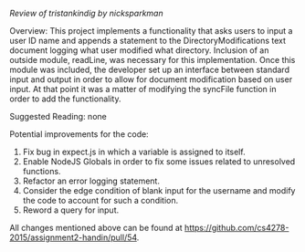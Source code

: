 *Review of tristankindig by nicksparkman*

Overview: This project implements a functionality that asks users to input a user ID name and appends a statement to the DirectoryModifications text document logging what user modified what directory. Inclusion of an outside module, readLine, was necessary for this implementation. Once this module was included, the developer set up an interface between standard input and output in order to allow for document modification based on user input. At that point it was a matter of modifying the syncFile function in order to add the functionality.


Suggested Reading: none


Potential improvements for the code:
1. Fix bug in expect.js in which a variable is assigned to itself.
2. Enable NodeJS Globals in order to fix some issues related to unresolved functions.
3. Refactor an error logging statement.
4. Consider the edge condition of blank input for the username and modify the code to account for such a condition.
5. Reword a query for input. 

All changes mentioned above can be found at https://github.com/cs4278-2015/assignment2-handin/pull/54. 
